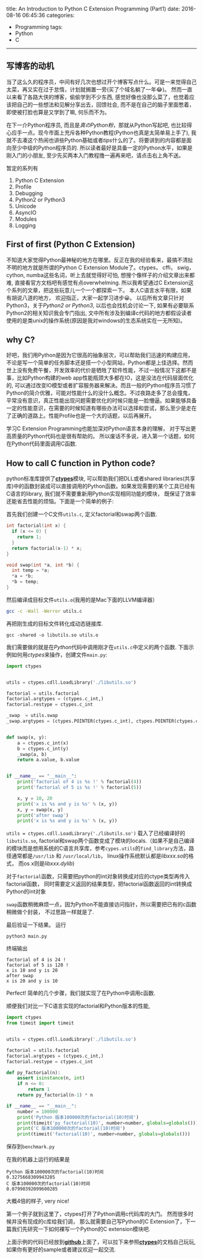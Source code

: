 title: An Introduction to Python C Extension Programming (Part1)
date: 2016-08-16 06:45:36
categories:
- Programming
tags:
- Python
- C
---

## 写博客的动机

当了这么久的程序员，中间有好几次也想过开个博客写点什么。可是一来觉得自己太菜，再又实在过于怠惰，计划就搁置一旁(买了个域名躺了一年😂)。 然而一直以来看了各路大侠的博客，偷偷学到不少东西, 感觉好像也没那么菜了，也觉着应该把自己的一些想法和见解分享出去，回馈社会, 而不是在自己的脑子里面憋着， 即使被打脸也算是又学到了嘛, 何乐而不为。

在下一介Python程序员, 而且是*真のPython粉*，那就从Python写起吧, 也比较得心应手一点。现今市面上充斥各种Python教程(Python也真是太简单易上手了), 我就不去凑这个热闹也讲些Python基础或者*tips*什么的了。将要讲到的内容都是面向至少中级的Python程序员的. 所以读者最好是具备一定的Python水平，如果是刚入门的小朋友, 至少先买两本入门教程撸一遍再来吧，请点击右上角不送。

暂定的系列有

1. Python C Extension
1. Profile
1. Debugging
1. Python2 or Python3
1. Unicode
1. AsyncIO
1. Modules
1. Logging

<!-- more -->

## First of first (Python C Extension)

不知道大家觉得Python最神秘的地方在哪里。反正在我的经验看来，最搞不清扯不明的地方就是所谓的Python C Extension Module了。ctypes， cffi， swig， cython, numba这些名词，听上去就觉得好可怕, 想搜个像样子的介绍文章出来都难, 直接看官方文档吧有感觉有点overwhelming. 所以我希望通过C Extension这个系列的文章，把这些玩意儿一个一个都探索一下。 本人C语言水平有限，如果有胡说八道的地方， 欢迎指正，大家一起学习进步😀。 以后所有文章只针对Python3，关于*Python2 or Python3*, 以后也会找机会讨论一下, 如果有必要联系Python2的相关知识我会专门指出, 文中所有涉及到编译c代码的地方都假设读者使用的是类unix的操作系统(原因是我对windows的生态系统实在一无所知)。

## why C?

好吧，我们用Python是因为它很高的抽象层次，可以帮助我们迅速的构建应用，不论是写一个简单的任务脚本还是搭一个小型网站，Python都是上佳选择。然而世上没有免费午餐，开发效率的代价是牺牲了软件性能，不过一般情况下这都不是事，比如Python构建的web app性能瓶颈大多都在IO，这是没法在代码层面优化的, 可以通过改变IO模型或者扩容服务器来解决。而且一般的Python程序员习惯了Python的简介优雅，可能对性能什么的没什么概念。不过夜路走多了总会撞鬼，平常没有意识，真正性能出现问题需要优化的时候只能是一脸懵逼。如果能够具备一定的性能意识，在需要的时候知道有哪些办法可以选择和尝试，那么至少是走在了正确的道路上。性能Profile也是一个大的话题，以后再展开。

学习C Extension Programming也能加深对Python语言本身的理解， 对于写出更高质量的Python代码也是很有帮助的。 所以废话不多说，进入第一个话题，如何在Python代码里面调用C函数.

## How to call C function in Python code?

python标准库提供了[**ctypes**][ctypes]模块, 可以帮助我们把DLL或者shared libraries(共享库)中的函数封装成可以直接调用的Python函数。如果发现需要的某个工具已经有C语言的library, 我们就不需要重新用Python实现相同功能的模块， 既保证了效率还能省去性能的烦恼。下面是一个简单的例子:

首先我们创建一个C文件`utils.c`, 定义factorial和swap两个函数.

```c
int factorial(int x) {
  if (x <= 0) {
    return 1;
  }
  return factorial(x-1) * x;
}

void swap(int *a, int *b) {
  int temp = *a;
  *a = *b;
  *b = temp;
}

```

然后编译成目标文件`utils.o`(我用的是Mac下面的LLVM编译器）

```bash
gcc -c -Wall -Werror utils.c
```

再把刚生成的目标文件转化成动态链接库.

```
gcc -shared -o libutils.so utils.o
```

我们需要做的就是在*Python*代码中调用刚才在`utils.c`中定义的两个函数. 下面示例如何用*ctypes*来操作，创建文件`main.py`:

```python
import ctypes


utils = ctypes.cdll.LoadLibrary('./libutils.so')

factorial = utils.factorial
factorial.argtypes = (ctypes.c_int,)
factorial.restype = ctypes.c_int

_swap  = utils.swap
_swap.argtypes = (ctypes.POINTER(ctypes.c_int), ctypes.POINTER(ctypes.c_int))


def swap(x, y):
    a = ctypes.c_int(x)
    b = ctypes.c_int(y)
    _swap(a, b)
    return a.value, b.value


if __name__ == "__main__":
    print('factorial of 4 is %s !' % factorial(4))
    print('factorial of 5 is %s !' % factorial(5))

    x, y = 10, 20
    print('x is %s and y is %s' % (x, y))
    x, y = swap(x, y)
    print('after swap')
    print('x is %s and y is %s' % (x, y))
```

`utils = ctypes.cdll.LoadLibrary('./libutils.so')` 载入了已经编译好的`libutils.so`, factorial和swap两个函数变成了模块的locals.（如果不是自己编译的模块而是想用系统的C语言共享库，参考`cypes.utils`的`find_library`方法，路径通常都是`/usr/lib` 和 `/usr/local/lib`， linux操作系统默认都是*libxxx.so*的格式， 而os x则是*libxxx.dylib*)

对于`factorial`函数，只需要把python的int对象转换成对应的ctype类型再传入factorial函数， 同时需要定义返回的结果类型，把factorial函数返回的int转换成Python的int对象

`swap`函数稍微麻烦一点，因为Python不能直接访问指针，所以需要把已有的c函数稍微做个封装， 不过思路一样就是了.

最后验证一下结果。
运行

    python3 main.py

终端输出

    factorial of 4 is 24 !
    factorial of 5 is 120 !
    x is 10 and y is 20
    after swap
    x is 20 and y is 10

Perfect! 简单的几个步骤，我们就实现了在Python中调用c函数.

顺便我们对比一下C语言实现的factorial和Python版本的性能,

```python
import ctypes
from timeit import timeit


utils = ctypes.cdll.LoadLibrary('./libutils.so')

factorial = utils.factorial
factorial.argtypes = (ctypes.c_int,)
factorial.restype = ctypes.c_int

def py_factorial(n):
    assert isinstance(n, int)
    if n <= 0:
        return 1
    return py_factorial(n-1) * n

if __name__ == "__main__":
    number = 100000
    print('Python 版本100000次的factorial(10)时间')
    print(timeit('py_factorial(10)', number=number, globals=globals()))
    print('C 版本100000次的factorial(10)时间')
    print(timeit('factorial(10)', number=number, globals=globals()))
```

保存到`benchmark.py`

在我的机器上运行的结果是

    Python 版本100000次的factorial(10)时间
    0.3275668309943285
    C 版本100000次的factorial(10)时间
    0.07990392099600285

大概4倍的样子, very nice!

第一个例子就到这里了，ctypes打开了Python调用c代码库的大门。 然而很多时候并没有现成的c库给我们调， 那么就需要自己写Python的C Extension了，下一篇我们先研究一下如何裸写一个Python的C extension模块吧.

上面示例的代码已经放到[**github**][way-to-python-ninja]上面了，可以拉下来参照[**ctypes**][ctypes]的文档自己玩玩, 如果你有更好的sample或者建议欢迎一起交流.


[ctypes]: https://docs.python.org/3.5/library/ctypes.html#module-ctypes
[way-to-python-ninja]: https://github.com/moonshadow/way-to-python-ninja
